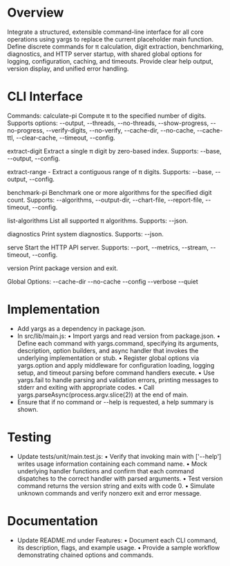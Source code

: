 # Overview

Integrate a structured, extensible command-line interface for all core operations using yargs to replace the current placeholder main function. Define discrete commands for π calculation, digit extraction, benchmarking, diagnostics, and HTTP server startup, with shared global options for logging, configuration, caching, and timeouts. Provide clear help output, version display, and unified error handling.

# CLI Interface

Commands:
  calculate-pi <digits>
    Compute π to the specified number of digits. Supports options: --output, --threads, --no-threads, --show-progress, --no-progress, --verify-digits, --no-verify, --cache-dir, --no-cache, --cache-ttl, --clear-cache, --timeout, --config.

  extract-digit <position>
    Extract a single π digit by zero-based index. Supports: --base, --output, --config.

  extract-range <start>-<end>
    Extract a contiguous range of π digits. Supports: --base, --output, --config.

  benchmark-pi <digits>
    Benchmark one or more algorithms for the specified digit count. Supports: --algorithms, --output-dir, --chart-file, --report-file, --timeout, --config.

  list-algorithms
    List all supported π algorithms. Supports: --json.

  diagnostics
    Print system diagnostics. Supports: --json.

  serve
    Start the HTTP API server. Supports: --port, --metrics, --stream, --timeout, --config.

  version
    Print package version and exit.

Global Options:
  --cache-dir <path>
  --no-cache
  --config <path>
  --verbose
  --quiet

# Implementation

- Add yargs as a dependency in package.json.
- In src/lib/main.js:
  • Import yargs and read version from package.json.
  • Define each command with yargs.command, specifying its arguments, description, option builders, and async handler that invokes the underlying implementation or stub.
  • Register global options via yargs.option and apply middleware for configuration loading, logging setup, and timeout parsing before command handlers execute.
  • Use yargs.fail to handle parsing and validation errors, printing messages to stderr and exiting with appropriate codes.
  • Call yargs.parseAsync(process.argv.slice(2)) at the end of main.
- Ensure that if no command or --help is requested, a help summary is shown.

# Testing

- Update tests/unit/main.test.js:
  • Verify that invoking main with ['--help'] writes usage information containing each command name.
  • Mock underlying handler functions and confirm that each command dispatches to the correct handler with parsed arguments.
  • Test version command returns the version string and exits with code 0.
  • Simulate unknown commands and verify nonzero exit and error message.

# Documentation

- Update README.md under Features:
  • Document each CLI command, its description, flags, and example usage.
  • Provide a sample workflow demonstrating chained options and commands.
